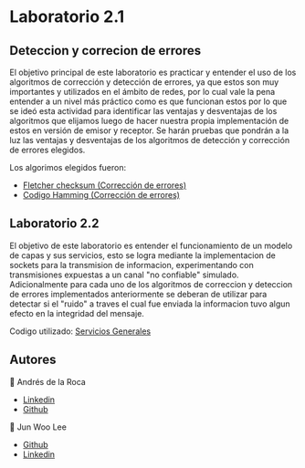 # Laboratorio 2.1
## Deteccion y correcion de errores

El objetivo principal de este laboratorio es practicar y entender el uso de los algoritmos de corrección y detección de errores, ya que estos son muy importantes y utilizados en el ámbito de redes, por lo cual vale la pena entender a un nivel más práctico como es que funcionan estos por lo que se ideó esta actividad para identificar las ventajas y desventajas de los algoritmos que elijamos luego de hacer nuestra propia implementación de estos en versión de emisor y receptor. Se harán pruebas que pondrán a la luz las ventajas y desventajas de los algoritmos de detección y corrección de errores elegidos.  

Los algorimos elegidos fueron:
- [Fletcher checksum (Corrección de errores)](./Fletcher-checksum/)
- [Codigo Hamming (Corrección de errores)](./Hamming/)

## Laboratorio 2.2

El objetivo de este laboratorio es entender el funcionamiento de un modelo de capas y sus servicios, esto se logra mediante la implementacion de sockets para la transmision de informacion, experimentando con transmisiones expuestas a un canal "no confiable" simulado. Adicionalmente para cada uno de los algoritmos de correccion y deteccion de errores implementados anteriormente se deberan de utilizar para detectar si el "ruido" a traves el cual fue enviada la informacion tuvo algun efecto en la integridad del mensaje.

Codigo utilizado:
[Servicios Generales](./Servicios-Generales/)

## Autores
👤 Andrés de la Roca  
- <a href = "https://www.linkedin.com/in/andr%C3%A8s-de-la-roca-pineda-10a40319b/">Linkedin</a>  
- <a href="https://github.com/andresdlRoca">Github</a>

👤 Jun Woo Lee  
- <a href="https://github.com/jwlh00">Github</a>  
- <a href = "https://www.linkedin.com/in/leejunwoo00/">Linkedin</a>  